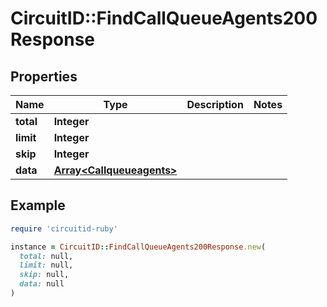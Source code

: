 # CircuitID::FindCallQueueAgents200Response

## Properties

| Name | Type | Description | Notes |
| ---- | ---- | ----------- | ----- |
| **total** | **Integer** |  |  |
| **limit** | **Integer** |  |  |
| **skip** | **Integer** |  |  |
| **data** | [**Array&lt;Callqueueagents&gt;**](Callqueueagents.md) |  |  |

## Example

```ruby
require 'circuitid-ruby'

instance = CircuitID::FindCallQueueAgents200Response.new(
  total: null,
  limit: null,
  skip: null,
  data: null
)
```

